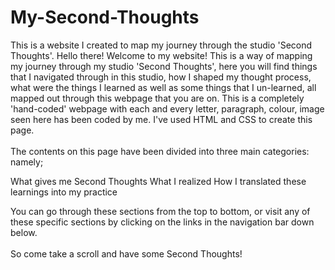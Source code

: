 # My-Second-Thoughts
This is a website I created to map my journey through the studio 'Second Thoughts'.
Hello there! Welcome to my website! This is a way of mapping my journey through my studio 'Second Thoughts', here you will find things that I navigated through in this studio, how I shaped my thought process, what were the things I learned as well as some things that I un-learned, all mapped out through this webpage that you are on. This is a completely 'hand-coded' webpage with each and every letter, paragraph, colour, image seen here has been coded by me. I've used HTML and CSS to create this page.<br><br>
The contents on this page have been divided into three main categories: namely;

  What gives me Second Thoughts
  What I realized
  How I translated these learnings into my practice

You can go through these sections from the top to bottom, or visit any of these specific sections by clicking on the links in the navigation bar down below.<br><br>
So come take a scroll and have some Second Thoughts!
